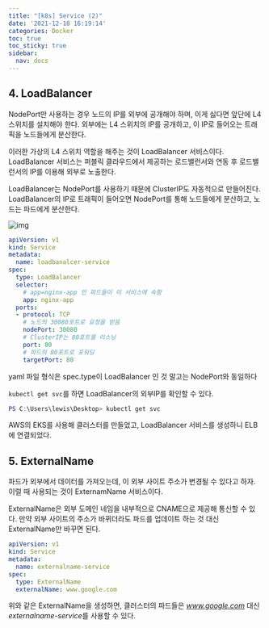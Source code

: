 ```yaml
---
title: "[k8s] Service (2)"
date: '2021-12-18 16:19:14'
categories: Docker
toc: true
toc_sticky: true
sidebar:
  nav: docs
---
```


## 4. LoadBalancer

NodePort만 사용하는 경우 노드의 IP를 외부에 공개해야 하며, 이게 싫다면 앞단에 L4스위치를 설치해야 한다. 외부에는 L4 스위치의 IP를 공개하고, 이 IP로 들어오는 트래픽을 노드들에게 분산한다.

이러한 가상의 L4 스위치 역할을 해주는 것이 LoadBalancer 서비스이다. LoadBalancer 서비스는 퍼블릭 클라우드에서 제공하는 로드밸런서와 연동 후 로드밸런서의 IP를 이용해 외부로 노출한다.

LoadBalancer는 NodePort를 사용하기 때문에 ClusterIP도 자동적으로 만들어진다. LoadBalancer의 IP로 트래픽이 들어오면 NodePort를 통해 노드들에게 분산하고, 노드는 파드에게 분산한다.

![img](https://user-images.githubusercontent.com/60495897/146630843-23213192-af31-45d4-a153-c601d2bdc6ae.png)

```yaml
apiVersion: v1
kind: Service
metadata:
  name: loadbanalcer-service
spec:
  type: LoadBalancer
  selector:
    # app=nginx-app 인 파드들이 이 서비스에 속함
    app: nginx-app
  ports:
  - protocol: TCP
    # 노드의 30080포트로 요청을 받음
    nodePort: 30080
    # ClusterIP는 80포트를 리스닝
    port: 80
    # 파드의 80포트로 포워딩
    targetPort: 80
```

yaml 파일 형식은 spec.type이 LoadBalancer 인 것 말고는 NodePort와 동일하다

```kubectl get svc```를 하면 LoadBalancer의 외부IP를 확인할 수 있다.

```powershell
PS C:\Users\lewis\Desktop> kubectl get svc                                                                                                                                                                       NAME                   TYPE           CLUSTER-IP      EXTERNAL-IP                                                                    PORT(S)        AGE                                                          kubernetes             ClusterIP      10.100.0.1      <none>                                                                         443/TCP        16m                                                          loadbanalcer-service   LoadBalancer   10.100.72.205   adfb1f36f56ba4d6882375f5e7278ab3-1618852390.ap-northeast-2.elb.amazonaws.com   80:30080/TCP   3m43s 
```

AWS의 EKS를 사용해 클러스터를 만들었고, LoadBalancer 서비스를 생성하니 ELB에 연결되었다.



## 5. ExternalName

파드가 외부에서 데이터를 가져오는데, 이 외부 사이트 주소가 변경될 수 있다고 하자. 이럴 때 사용되는 것이 ExternamName 서비스이다.

ExternalName은 외부 도메인 네임을 내부적으로 CNAME으로 제공해 통신할 수 있다. 만약 외부 사이트의 주소가 바뀌더라도 파드를 업데이트 하는 것 대신 ExternalName만 바꾸면 된다.

```yaml
apiVersion: v1
kind: Service
metadata:
  name: externalname-service
spec:
  type: ExternalName
  externalName: www.google.com
```

위와 같은 ExternalName을 생성하면, 클러스터의 파드들은 *www.google.com* 대신 *externalname-service*를 사용할 수 있다.